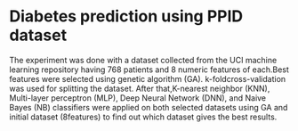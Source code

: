 # Diabetes prediction using PPID dataset 

The  experiment  was done  with  a  dataset  collected  from  the  UCI  machine  learning repository  having  768  patients  and  8  numeric  features  of  each.Best features were selected using genetic algorithm (GA). k-foldcross-validation  was  used  for  splitting  the  dataset.  After  that,K-nearest neighbor (KNN), Multi-layer perceptron (MLP), Deep Neural  Network  (DNN),  and  Naive  Bayes  (NB)  classifiers  were applied on both selected datasets using GA and initial dataset (8features) to find out which dataset gives the best results.
 
